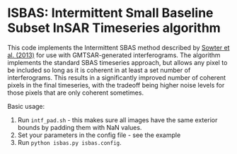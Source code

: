 # ISBAS: Intermittent Small Baseline Subset InSAR Timeseries algorithm

This code implements the Intermittent SBAS method described by [Sowter et al. (2013)](https://dx.doi.org/10.1080/2150704X.2013.823673) for use with GMTSAR-generated interferograms. The algorithm implements the standard SBAS timeseries approach, but allows any pixel to be included so long as it is coherent in at least a set number of interferograms. This results in a significantly improved number of coherent pixels in the final timeseries, with the tradeoff being higher noise levels for those pixels that are only coherent sometimes.

Basic usage: 

1. Run `intf_pad.sh` - this makes sure all images have the same exterior bounds by padding them with NaN values.
2. Set your parameters in the config file - see the example
3. Run `python isbas.py isbas.config`.
